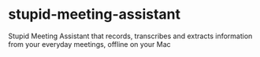 # stupid-meeting-assistant
Stupid Meeting Assistant that records, transcribes and extracts information from your everyday meetings, offline on your Mac

